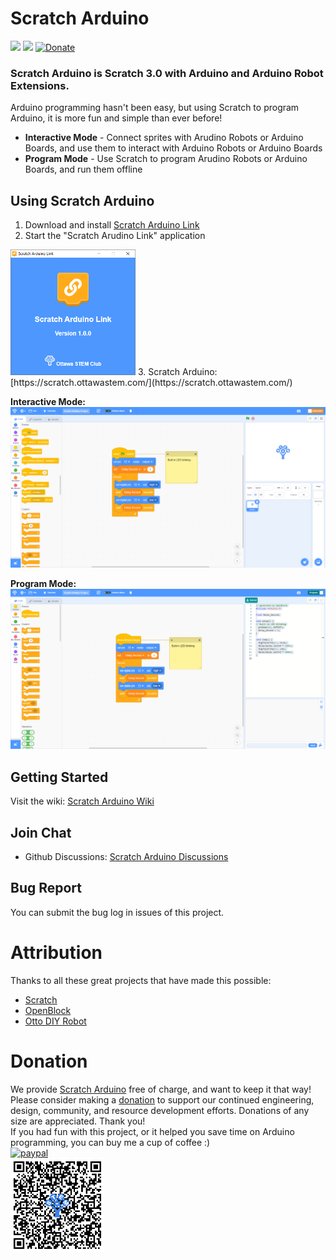 # Scratch Arduino
[![](https://github.com/OttawaSTEM/scratch-arduino-gui/actions/workflows/release.yml/badge.svg?branch=main)](https://github.com/OttawaSTEM/scratch-arduino-gui/actions/workflows/release.yml)
![](https://img.shields.io/github/license/ottawastem/scratch-arduino-gui)
[![Donate](https://img.shields.io/badge/Donate-PayPal-green.svg)](https://www.paypal.com/donate?business=X555FJZS5QCMA&no_recurring=0&item_name=Scratch+Arduino&currency_code=USD)

### Scratch Arduino is Scratch 3.0 with Arduino and Arduino Robot Extensions.
Arduino programming hasn't been easy, but using Scratch to program Arduino, it is more fun and simple than ever before!
* **Interactive Mode** - Connect sprites with Arudino Robots or Arduino Boards, and use them to interact with Arduino Robots or Arduino Boards
* **Program Mode** - Use Scratch to program Arudino Robots or Arduino Boards, and run them offline

## Using Scratch Arduino
1. Download and install [Scratch Arduino Link](https://github.com/OttawaSTEM/scratch-arduino-link/releases/latest/)
2. Start the "Scratch Arudino Link" application  
<img src="docs/scratch-arduino-link.png" style="width:200px;height:auto;"/>  
3. Scratch Arduino: [https://scratch.ottawastem.com/](https://scratch.ottawastem.com/)  

**Interactive Mode:**
<img src="docs/screenshoot-interactive.png"/>

**Program Mode:**
<img src="docs/screenshoot-program.png"/>

## Getting Started
Visit the wiki: [Scratch Arduino Wiki](https://github.com/OttawaSTEM/scratch-arduino-gui/wiki)

## Join Chat
- Github Discussions: [Scratch Arduino Discussions](https://github.com/OttawaSTEM/scratch-arduino-gui/discussions)

## Bug Report
You can submit the bug log in issues of this project.

# Attribution
Thanks to all these great projects that have made this possible:
* [Scratch](https://github.com/LLK/scratch-gui)
* [OpenBlock](https://github.com/openblockcc)
* [Otto DIY Robot](https://github.com/OttoDIY/OttoDIYLib)

# Donation
We provide [Scratch Arduino](https://scratch.ottawastem.com) free of charge, and want to keep it that way! Please consider making a [donation](https://www.paypal.com/donate?business=X555FJZS5QCMA&no_recurring=0&item_name=Scratch+Arduino&currency_code=USD) to support our continued engineering, design, community, and resource development efforts. Donations of any size are appreciated. Thank you!  
If you had fun with this project, or it helped you save time on Arduino programming, you can buy me a cup of coffee :)  
[![paypal](https://www.paypalobjects.com/en_US/i/btn/btn_donateCC_LG.gif)](https://www.paypal.com/donate?business=X555FJZS5QCMA&no_recurring=0&item_name=Scratch+Arduino&currency_code=USD)  
<img src="docs/paypal-donation.png" width="150px" height="auto"/>
